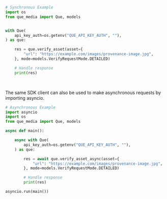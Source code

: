 <!-- Start SDK Example Usage [usage] -->
```python
# Synchronous Example
import os
from que_media import Que, models


with Que(
    api_key_auth=os.getenv("QUE_API_KEY_AUTH", ""),
) as que:

    res = que.verify_asset(asset={
        "url": "https://example.com/images/provenance-image.jpg",
    }, mode=models.VerifyRequestMode.DETAILED)

    # Handle response
    print(res)
```

</br>

The same SDK client can also be used to make asynchronous requests by importing asyncio.
```python
# Asynchronous Example
import asyncio
import os
from que_media import Que, models

async def main():

    async with Que(
        api_key_auth=os.getenv("QUE_API_KEY_AUTH", ""),
    ) as que:

        res = await que.verify_asset_async(asset={
            "url": "https://example.com/images/provenance-image.jpg",
        }, mode=models.VerifyRequestMode.DETAILED)

        # Handle response
        print(res)

asyncio.run(main())
```
<!-- End SDK Example Usage [usage] -->